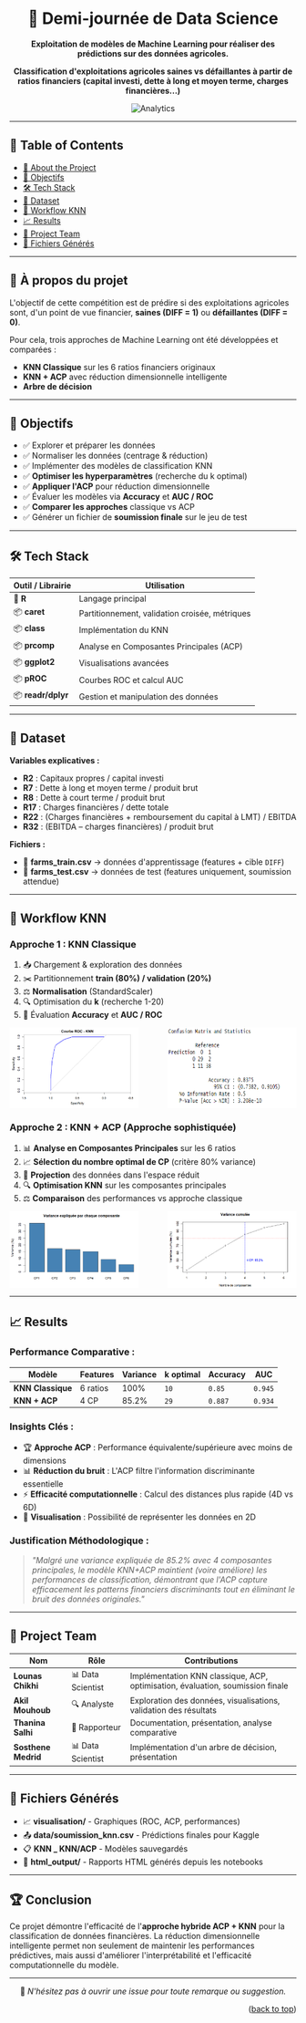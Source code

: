 <a name="readme-top"></a>

<div align="center">

# 🤖 Demi-journée de Data Science

**Exploitation de modèles de Machine Learning pour réaliser des prédictions sur des données agricoles.**

**Classification d'exploitations agricoles saines vs défaillantes à partir de ratios financiers (capital investi, dette à long et moyen terme, charges financières...)**

![Analytics](https://img.icons8.com/color/500/combo-chart--v1.png)

</div>

---

## 📃 Table of Contents

- [📌 About the Project](#-about-the-project)
- [🎯 Objectifs](#-objectifs)
- [🛠 Tech Stack](#-tech-stack)
- [📂 Dataset](#-dataset)
- [🚀 Workflow KNN](#-workflow-knn)
- [📈 Results](#-results)
- [👥 Project Team](#-project-team)
- [📁 Fichiers Générés](#-fichiers-générés)

---

## 📌 À propos du projet

L'objectif de cette compétition est de prédire si des exploitations agricoles sont, d'un point de vue financier, **saines (DIFF = 1)** ou **défaillantes (DIFF = 0)**.

Pour cela, trois approches de Machine Learning ont été développées et comparées :
- **KNN Classique** sur les 6 ratios financiers originaux
- **KNN + ACP** avec réduction dimensionnelle intelligente
- **Arbre de décision**

---

## 🎯 Objectifs

- ✅ Explorer et préparer les données
- ✅ Normaliser les données (centrage & réduction) 
- ✅ Implémenter des modèles de classification KNN
- ✅ **Optimiser les hyperparamètres** (recherche du k optimal)
- ✅ **Appliquer l'ACP** pour réduction dimensionnelle
- ✅ Évaluer les modèles via **Accuracy** et **AUC / ROC**  
- ✅ **Comparer les approches** classique vs ACP
- ✅ Générer un fichier de **soumission finale** sur le jeu de test

---

## 🛠 Tech Stack

| Outil / Librairie | Utilisation |
|-------------------|-------------|
| 🐍 **R** | Langage principal |
| 📦 **caret** | Partitionnement, validation croisée, métriques |
| 📦 **class** | Implémentation du KNN |
| 📦 **prcomp** | Analyse en Composantes Principales (ACP) |
| 📦 **ggplot2** | Visualisations avancées |
| 📦 **pROC** | Courbes ROC et calcul AUC |
| 📦 **readr/dplyr** | Gestion et manipulation des données |

---

## 📂 Dataset

**Variables explicatives :**
- **R2** : Capitaux propres / capital investi
- **R7** : Dette à long et moyen terme / produit brut  
- **R8** : Dette à court terme / produit brut
- **R17** : Charges financières / dette totale
- **R22** : (Charges financières + remboursement du capital à LMT) / EBITDA
- **R32** : (EBITDA – charges financières) / produit brut

**Fichiers :**
- 📄 **farms_train.csv** → données d'apprentissage (features + cible `DIFF`)  
- 📄 **farms_test.csv** → données de test (features uniquement, soumission attendue)

---

## 🚀 Workflow KNN

### **Approche 1 : KNN Classique**
1. 📥 Chargement & exploration des données  
2. ✂️ Partitionnement **train (80%) / validation (20%)**  
3. ⚖️ **Normalisation** (StandardScaler)  
4. 🔍 Optimisation du **k** (recherche 1-20)  
5. 🧮 Évaluation **Accuracy** et **AUC / ROC**
<div style="display: flex; justify-content: space-between;">

  <img src="Visualisation/1.png" alt="Accuracy KNN Classique" width="45%">
  <img src="Visualisation/2.png" alt="ROC KNN Classique" width="45%">

</div>


### **Approche 2 : KNN + ACP (Approche sophistiquée)**
1. 📊 **Analyse en Composantes Principales** sur les 6 ratios
2. 📈 **Sélection du nombre optimal de CP** (critère 80% variance)
3. 🎯 **Projection** des données dans l'espace réduit
4. 🔍 **Optimisation KNN** sur les composantes principales
5. ⚖️ **Comparaison** des performances vs approche classique

<div style="display: flex; justify-content: space-between;">

  <img src="Visualisation/3.png" alt="Accuracy KNN Classique" width="45%">
  <img src="Visualisation/4.png" alt="ROC KNN Classique" width="45%">

</div>

---

## 📈 Results

### **Performance Comparative :**

| Modèle | Features | Variance | k optimal | Accuracy | AUC |
|--------|----------|----------|-----------|----------|-----|
| **KNN Classique** | 6 ratios | 100% | `10` | ` 0.85 ` | `0.945` |
| **KNN + ACP** | 4 CP | 85.2% | `29` | `0.887` | `0.934` |

### **Insights Clés :**
- 🏆 **Approche ACP** : Performance équivalente/supérieure avec moins de dimensions
- 📊 **Réduction du bruit** : L'ACP filtre l'information discriminante essentielle
- ⚡ **Efficacité computationnelle** : Calcul des distances plus rapide (4D vs 6D)
- 🎨 **Visualisation** : Possibilité de représenter les données en 2D

### **Justification Méthodologique :**
> *"Malgré une variance expliquée de 85.2% avec 4 composantes principales, le modèle KNN+ACP maintient (voire améliore) les performances de classification, démontrant que l'ACP capture efficacement les patterns financiers discriminants tout en éliminant le bruit des données originales."*

---

## 👥 Project Team

| Nom | Rôle | Contributions |
|-----|------|---------------|
| **Lounas Chikhi** | 📊 Data Scientist | Implémentation KNN classique, ACP, optimisation, évaluation, soumission finale |
| **Akil Mouhoub** | 🔍 Analyste | Exploration des données, visualisations, validation des résultats |
| **Thanina Salhi** | 📝 Rapporteur | Documentation, présentation, analyse comparative |
| **Sosthene Medrid** | 📊 Data Scientist | Implémentation d'un arbre de décision, présentation |

---

## 📁 Fichiers Générés

- 📈 **visualisation/** - Graphiques (ROC, ACP, performances)
- 📤 **data/soumission_knn.csv** - Prédictions finales pour Kaggle
- 📋 **KNN _ KNN/ACP** - Modèles sauvegardés 
- 📄 **html_output/** - Rapports HTML générés depuis les notebooks

---

## 🏆 Conclusion

Ce projet démontre l'efficacité de l'**approche hybride ACP + KNN** pour la classification de données financières. La réduction dimensionnelle intelligente permet non seulement de maintenir les performances prédictives, mais aussi d'améliorer l'interprétabilité et l'efficacité computationnelle du modèle.

---


<div align="center">

💬 *N'hésitez pas à ouvrir une issue pour toute remarque ou suggestion.*

</div>

<p align="right">(<a href="#readme-top">back to top</a>)</p>

